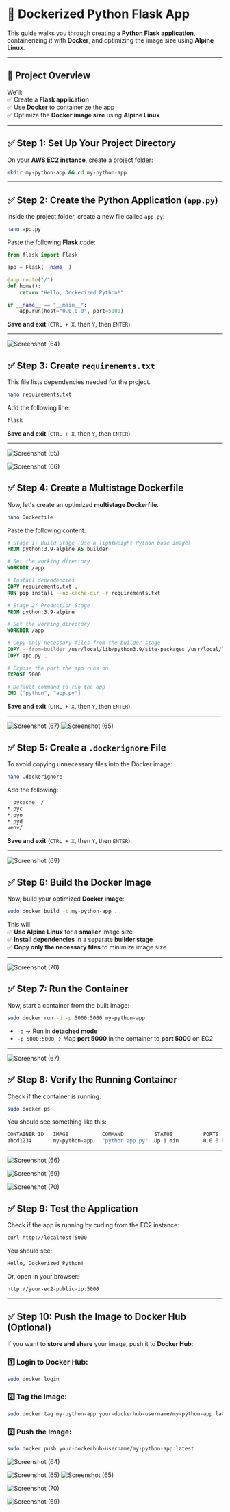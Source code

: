 

# 🚀 Dockerized Python Flask App  

This guide walks you through creating a **Python Flask application**, containerizing it with **Docker**, and optimizing the image size using **Alpine Linux**.  

---

## 🔹 Project Overview  
We’ll:  
✅ Create a **Flask application**  
✅ Use **Docker** to containerize the app  
✅ Optimize the **Docker image size** using **Alpine Linux**  

---

## ✅ Step 1: Set Up Your Project Directory  
On your **AWS EC2 instance**, create a project folder:  

```sh
mkdir my-python-app && cd my-python-app
```

---

## ✅ Step 2: Create the Python Application (`app.py`)  
Inside the project folder, create a new file called `app.py`:  

```sh
nano app.py
```

Paste the following **Flask** code:  

```python
from flask import Flask

app = Flask(__name__)

@app.route("/")
def home():
    return "Hello, Dockerized Python!"

if __name__ == "__main__":
    app.run(host="0.0.0.0", port=5000)
```

**Save and exit** (`CTRL + X`, then `Y`, then `ENTER`).  

---

![Screenshot (64)](https://github.com/user-attachments/assets/9b4f36ad-ef1e-4d64-81c8-7dbe6b63b7a4)


## ✅ Step 3: Create `requirements.txt`  
This file lists dependencies needed for the project.  

```sh
nano requirements.txt
```

Add the following line:  

```txt
flask
```

**Save and exit** (`CTRL + X`, then `Y`, then `ENTER`).  

---

![Screenshot (65)](https://github.com/user-attachments/assets/ff92fef2-b74d-48df-b3d1-44acb344809c)

![Screenshot (66)](https://github.com/user-attachments/assets/0e48cb12-6aad-4144-a7e2-2e71be50b03c)

## ✅ Step 4: Create a **Multistage Dockerfile**  
Now, let's create an optimized **multistage Dockerfile**.  

```sh
nano Dockerfile
```

Paste the following content:  

```dockerfile
# Stage 1: Build Stage (Use a lightweight Python base image)
FROM python:3.9-alpine AS builder

# Set the working directory
WORKDIR /app

# Install dependencies
COPY requirements.txt .
RUN pip install --no-cache-dir -r requirements.txt

# Stage 2: Production Stage
FROM python:3.9-alpine

# Set the working directory
WORKDIR /app

# Copy only necessary files from the builder stage
COPY --from=builder /usr/local/lib/python3.9/site-packages /usr/local/lib/python3.9/site-packages
COPY app.py .

# Expose the port the app runs on
EXPOSE 5000

# Default command to run the app
CMD ["python", "app.py"]
```

**Save and exit** (`CTRL + X`, then `Y`, then `ENTER`).  

---
![Screenshot (67)](https://github.com/user-attachments/assets/a9c6c66b-134e-40eb-a241-23c46668cbd6)
![Screenshot (65)](https://github.com/user-attachments/assets/079d2d3a-47b6-4208-a088-52ab33f12a57)


## ✅ Step 5: Create a `.dockerignore` File  
To avoid copying unnecessary files into the Docker image:  

```sh
nano .dockerignore
```

Add the following:  

```txt
__pycache__/
*.pyc
*.pyo
*.pyd
venv/
```

**Save and exit** (`CTRL + X`, then `Y`, then `ENTER`).  

---
![Screenshot (69)](https://github.com/user-attachments/assets/d7d11ed8-b76f-4ace-9fa7-3d77330d810f)


## ✅ Step 6: Build the Docker Image  
Now, build your optimized **Docker image**:  

```sh
sudo docker build -t my-python-app .
```

This will:  
✅ **Use Alpine Linux** for a **smaller** image size  
✅ **Install dependencies** in a separate **builder stage**  
✅ **Copy only the necessary files** to minimize image size  

---
![Screenshot (70)](https://github.com/user-attachments/assets/69261a1b-ef7f-4909-a45d-22cea92faadf)


## ✅ Step 7: Run the Container  
Now, start a container from the built image:  

```sh
sudo docker run -d -p 5000:5000 my-python-app
```

- `-d` → Run in **detached mode**  
- `-p 5000:5000` → Map **port 5000** in the container to **port 5000** on EC2  

---
![Screenshot (67)](https://github.com/user-attachments/assets/399104cd-70f9-4be4-9473-a8f49ecfc5ff)

## ✅ Step 8: Verify the Running Container  
Check if the container is running:  

```sh
sudo docker ps
```

You should see something like this:  

```sh
CONTAINER ID   IMAGE           COMMAND          STATUS          PORTS                    NAMES
abcd1234       my-python-app   "python app.py"  Up 1 min        0.0.0.0:5000->5000/tcp   my-python-container
```

---

![Screenshot (66)](https://github.com/user-attachments/assets/4677a8d7-f258-4f89-9f34-31746cc26e83)


![Screenshot (69)](https://github.com/user-attachments/assets/a5a3437a-6c3e-4248-95a4-0ebcf1e2d084)

![Screenshot (70)](https://github.com/user-attachments/assets/46f20d58-0788-42a7-81b3-9c0c8d886874)



## ✅ Step 9: Test the Application  
Check if the app is running by curling from the EC2 instance:  

```sh
curl http://localhost:5000
```

You should see:  

```sh
Hello, Dockerized Python!
```

Or, open in your browser:  

```sh
http://your-ec2-public-ip:5000
```

---

## ✅ Step 10: Push the Image to Docker Hub (Optional)  
If you want to **store and share** your image, push it to **Docker Hub**:  

### 1️⃣ Login to Docker Hub:  
```sh
sudo docker login
```

### 2️⃣ Tag the Image:  
```sh
sudo docker tag my-python-app your-dockerhub-username/my-python-app:latest
```

### 3️⃣ Push the Image:  
```sh
sudo docker push your-dockerhub-username/my-python-app:latest
```

![Screenshot (64)](https://github.com/user-attachments/assets/af1456f8-37bb-4d34-ab59-eed508ca811d)

![Screenshot (65)](https://github.com/user-attachments/assets/b0736d1c-4523-445a-8d3e-1dd66c35abbe)
![Screenshot (65)](https://github.com/user-attachments/assets/34af13c4-98f8-478e-ab18-02ce1b4963c2)

![Screenshot (70)](https://github.com/user-attachments/assets/79cc8a7e-7df7-4666-8193-9e3b7ed04b8e)

![Screenshot (69)](https://github.com/user-attachments/assets/cdeffd44-76b9-45c6-aaf4-ce25de43a252)



